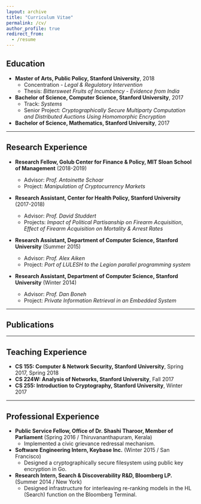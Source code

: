```yaml
---
layout: archive
title: "Curriculum Vitae"
permalink: /cv/
author_profile: true
redirect_from:
  - /resume
---
```


Education
---------

* **Master of Arts, Public Policy, Stanford University**, 2018  
	* Concentration - _Legal & Regulatory Intervention_  
	* Thesis: _Bittersweet Fruits of Incumbency - Evidence from India_  
* **Bachelor of Science, Computer Science, Stanford University**, 2017  
	* Track: _Systems_  
	* Senior Project: _Cryptographically Secure Multiparty Computation and Distributed Auctions Using Homomorphic Encryption_  
* **Bachelor of Science, Mathematics, Stanford University**, 2017  

- - -

Research Experience
-------------------

* **Research Fellow, Golub Center for Finance & Policy, MIT Sloan School of Management** (2018-2019)  
	* Advisor: _Prof. Antoinette Schoar_  
	* Project: _Manipulation of Cryptocurrency Markets_  
	
* **Research Assistant, Center for Health Policy, Stanford University** (2017-2018)  
	* Advisor: _Prof. David Studdert_  
	* Projects: _Impact of Political Partisanship on Firearm Acquisition_, _Effect of Firearm Acquisition on Mortality & Arrest Rates_  
	
* **Research Assistant, Department of Computer Science, Stanford University** (Summer 2015)  
	* Advisor: _Prof. Alex Aiken_  
	* Project: _Port of LULESH to the Legion parallel programming system_  

* **Research Assistant, Department of Computer Science, Stanford University** (Winter 2014)  
	* Advisor: _Prof. Dan Boneh_  
	* Project: _Private Information Retrieval in an Embedded System_  

- - -

Publications
------------



- - -

Teaching Experience
-------------------

* **CS 155: Computer & Network Security, Stanford University**, Spring 2017, Spring 2018  
* **CS 224W: Analysis of Networks, Stanford University**, Fall 2017  
* **CS 255: Introduction to Cryptography, Stanford University**, Winter 2017  

- - -

Professional Experience
-----------------------

* **Public Service Fellow, Office of Dr. Shashi Tharoor, Member of Parliament** (Spring 2016 / Thiruvananthapuram, Kerala)  
	* Implemented a civic grievance redressal mechanism.  
* **Software Engineering Intern, Keybase Inc.** (Winter 2015 / San Francisco)  
	* Designed a cryptographically secure filesystem using public key encryption in Go.  
* **Research Intern, Search & Discoverability R&D, Bloomberg LP.** (Summer 2014 / New York)  
	* Designed infrastructure for interleaving re-ranking models in the HL (Search) function on the Bloomberg Terminal.  
